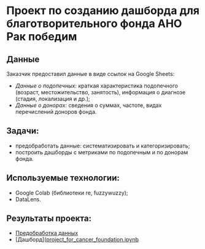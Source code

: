 # Проект по созданию дашборда для благотворительного фонда АНО Рак победим

## Данные

Заказчик предоставил данные в виде ссылок на Google Sheets:
* *Данные о подопечных:* краткая характеристика подопечного (возраст, местожительство, занятость), информация о диагнозе (стадия, локализация и др.);
* *Данные о донорах:* сведения о суммах, частоте, видах перечислений доноров фонда.

## Задачи:
* предобработать данные: систематизировать и категоризировать;
* построить дашборды с метриками по подопечным и по донорам фонда.

## Используемые технологии:
* Google Colab (библиотеки re, fuzzywuzzy);
* DataLens.

## Результаты проекта: 
* [Предобработка данных](project_for_cancer_foundation.ipynb)
* [Дашборд]([project_for_cancer_foundation.ipynb](https://datalens.yandex/fg30id4a9lsm3)
